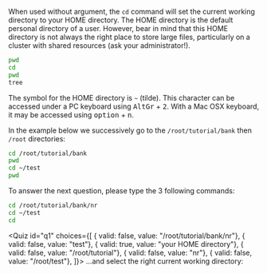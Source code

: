 <script>
import Quiz from "$components/Quiz.svelte";
</script>

When used without argument, the `cd` command will set the current working directory to your HOME directory. 
The HOME directory is the default personal directory of a user. However, bear in mind that this HOME directory is not always the right place to store large files, particularly on a cluster with shared resources (ask your administrator!).

```bash
pwd
cd 
pwd
tree
```

The symbol for the HOME directory is `~` (tilde). This character can be accessed under a PC keyboard using <kbd>AltGr</kbd> + <kbd>2</kbd>. With a Mac OSX keyboard, it may be accessed using <kbd>option</kbd> + <kbd>n</kbd>. 

<!--- (sandbox.bio)/root/tutorial vs (IFB)/shared/data -->
In the example below we successively go to the `/root/tutorial/bank` then `/root` directories:
```bash
cd /root/tutorial/bank
pwd
cd ~/test
pwd
```


To answer the next question, please type the 3 following commands:
<!--- (sandbox.bio)/root/tutorial vs (IFB)/shared/data -->
```bash
cd /root/tutorial/bank/nr
cd ~/test
cd
```

<!--- (sandbox.bio)/root/tutorial vs (IFB)/shared/data -->
<Quiz id="q1" choices={[ { valid: false, value: "/root/tutorial/bank/nr"}, 
						 { valid: false, value: "test"}, 
						 { valid: true, value: "your HOME directory"}, 
						 { valid: false, value: "/root/tutorial"}, 
						 { valid: false, value: "nr"},
						 { valid: false, value: "/root/test"}, ]}> 
	<span slot="prompt">
		...and select the right current working directory:
	</span>
</Quiz>
